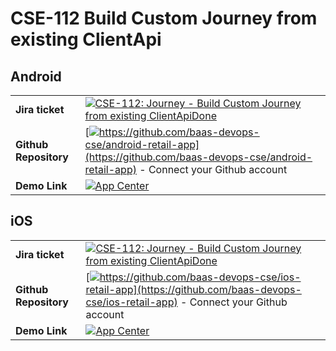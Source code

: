 # CSE-112 Build Custom Journey from existing ClientApi
## Android

|     |     |
| --- | --- |
| **Jira ticket** | [![](https://backbase.atlassian.net/rest/api/2/universal_avatar/view/type/issuetype/avatar/17301?size=medium)CSE-112: Journey - Build Custom Journey from existing ClientApiDone](https://backbase.atlassian.net/browse/CSE-112) |
| **Github Repository** | [![](https://github.githubassets.com/favicon.ico)https://github.com/baas-devops-cse/android-retail-app](https://github.com/baas-devops-cse/android-retail-app) \- Connect your Github account |
| **Demo Link** | [![](https://install.appcenter.ms/favicon.ico)App Center](https://install.appcenter.ms/orgs/baas-devops-cse/apps/cse-retail-android-dev) |

## iOS

|     |     |
| --- | --- |
| **Jira ticket** | [![](https://backbase.atlassian.net/rest/api/2/universal_avatar/view/type/issuetype/avatar/17301?size=medium)CSE-112: Journey - Build Custom Journey from existing ClientApiDone](https://backbase.atlassian.net/browse/CSE-112) |
| **Github Repository** | [![](https://github.githubassets.com/favicon.ico)https://github.com/baas-devops-cse/ios-retail-app](https://github.com/baas-devops-cse/ios-retail-app) \- Connect your Github account |
| **Demo Link** | [![](https://appcenter.ms/favicon.ico)App Center](https://appcenter.ms/orgs/baas-devops-cse/apps/cse-retail-ios-dev) |
